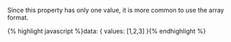 <p class="b20" markdown="1">
Since this property has only one value, it is more common to use the array format.
</p>
{% highlight javascript %}data: { values: [1,2,3] }{% endhighlight %}